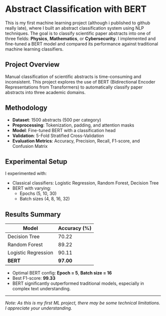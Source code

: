 # Abstract Classification with BERT

This is my first machine learning project (although i published to github really late), where I built an abstract classification system using NLP techniques. The goal is to classify scientific paper abstracts into one of three fields: **Physics**, **Mathematics**, or **Cybersecurity**. I implemented and fine-tuned a BERT model and compared its performance against traditional machine learning classifiers.

## Project Overview

Manual classification of scientific abstracts is time-consuming and inconsistent. This project explores the use of BERT (Bidirectional Encoder Representations from Transformers) to automatically classify paper abstracts into three academic domains.

## Methodology

- **Dataset**: 1500 abstracts (500 per category)
- **Preprocessing**: Tokenization, padding, and attention masks
- **Model**: Fine-tuned BERT with a classification head
- **Validation**: 5-Fold Stratified Cross-Validation
- **Evaluation Metrics**: Accuracy, Precision, Recall, F1-score, and Confusion Matrix

## Experimental Setup

I experimented with:
- Classical classifiers: Logistic Regression, Random Forest, Decision Tree
- BERT with varying:
  - Epochs (5, 10, 30)
  - Batch sizes (4, 8, 16, 32)

## Results Summary

| Model               | Accuracy (%) |
|---------------------|--------------|
| Decision Tree       | 70.22        |
| Random Forest       | 89.22        |
| Logistic Regression | 90.11        |
| **BERT**            | **97.00**    |

- Optimal BERT config: **Epoch = 5**, **Batch size = 16**
- Best F1-score: **99.33**
- BERT significantly outperformed traditional models, especially in complex text understanding.

---

*Note: As this is my first ML project, there may be some technical limitations. I appreciate your understanding.*
